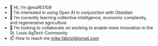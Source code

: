 - 👋 Hi, I’m @maf63109
- 👀 I’m interested in using Open AI in conjunction with Obsidian
- 🌱 I’m currently learning collective intelligence, economic complexity, and regenerative agriculture
- 💞️ I’m looking to collaborate on working to enable more innovation in the St. Louis AgTech Community
- 📫 How to reach me mike.fabrizi@gmail.com

<!---
maf63109/maf63109 is a ✨ special ✨ repository because its `README.md` (this file) appears on your GitHub profile.
You can click the Preview link to take a look at your changes.
--->
